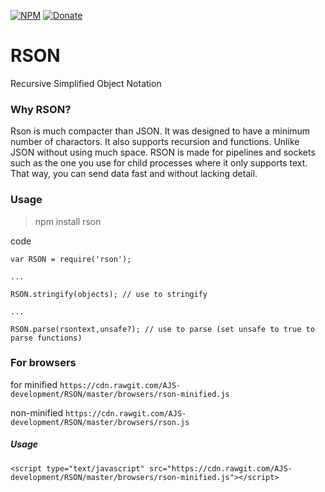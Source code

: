 [![NPM](https://img.shields.io/badge/Module-Npm-blue.svg)](https://www.npmjs.com/package/rson)
[![Donate](https://img.shields.io/badge/Donate-Paypal-brightgreen.svg)](https://paypal.me/andrews54757)
# RSON
Recursive Simplified Object Notation


### Why RSON?
Rson is much compacter than JSON. It was designed to have a minimum number of charactors. It also supports recursion and functions. Unlike JSON without using much space. RSON is made for pipelines and sockets such as the one you use for child processes where it only supports text. That way, you can send data fast and without lacking detail.

### Usage
> npm install rson


code


```
var RSON = require('rson');

...

RSON.stringify(objects); // use to stringify

...

RSON.parse(rsontext,unsafe?); // use to parse (set unsafe to true to parse functions)
```

### For browsers

for minified `https://cdn.rawgit.com/AJS-development/RSON/master/browsers/rson-minified.js`


non-minified `https://cdn.rawgit.com/AJS-development/RSON/master/browsers/rson.js`

##### Usage

```
<script type="text/javascript" src="https://cdn.rawgit.com/AJS-development/RSON/master/browsers/rson-minified.js"></script>
```


